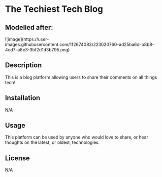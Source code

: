 <h1>The Techiest Tech Blog</h1>

<h2>Modelled after:</h2>
![image](https://user-images.githubusercontent.com/112674083/223020760-ad25ba6d-b8b8-4cd7-a8e3-3bf2d1d3b795.png)

<h2>Description</h2>
<p>This is a blog platform allowing users to share their comments on all things tech!</p>

<h2>Installation</h2>
<p>N/A</p>

<h2>Usage</h2>
<p>This platform can be used by anyone who would love to share, or hear thoughts on the latest, or oldest, technologies.</p>

<h2>License</h2>
<p>N/A</p>

